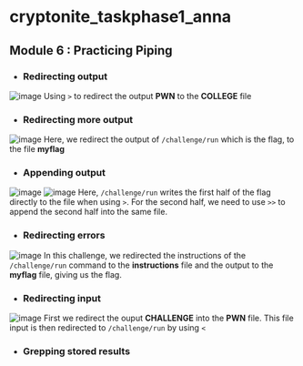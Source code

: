 # cryptonite_taskphase1_anna
## Module 6 : Practicing Piping

- ### Redirecting output
![image](https://github.com/user-attachments/assets/6f13fac0-a217-48cd-8e27-4710f7b7312d)
Using `>` to redirect the output **PWN** to the **COLLEGE** file

- ### Redirecting more output
![image](https://github.com/user-attachments/assets/6650a0c5-b550-4151-8cbd-5736e40b985d)
Here, we redirect the output of `/challenge/run` which is the flag, to the file **myflag**

- ### Appending output
![image](https://github.com/user-attachments/assets/e4638333-e19f-442b-a058-c93dd36e825f)
![image](https://github.com/user-attachments/assets/fbfd5395-6ec2-4bbe-a157-da03fdaaae3d)
Here, `/challenge/run` writes the first half of the flag directly to the file when using `>`. For the second half, we need to use `>>` to append the second half into the same file.

- ### Redirecting errors
![image](https://github.com/user-attachments/assets/97fbcbee-b675-42e3-9452-f171224a1b63)
In this challenge, we redirected the instructions of the `/challenge/run` command to the **instructions** file and the output to the **myflag** file, giving us the flag.

- ### Redirecting input
![image](https://github.com/user-attachments/assets/8013893d-5668-40cd-9725-3291ad9ac07f)
First we redirect the ouput **CHALLENGE** into the **PWN** file. This file input is then redirected to `/challenge/run` by using `<`

- ### Grepping stored results
